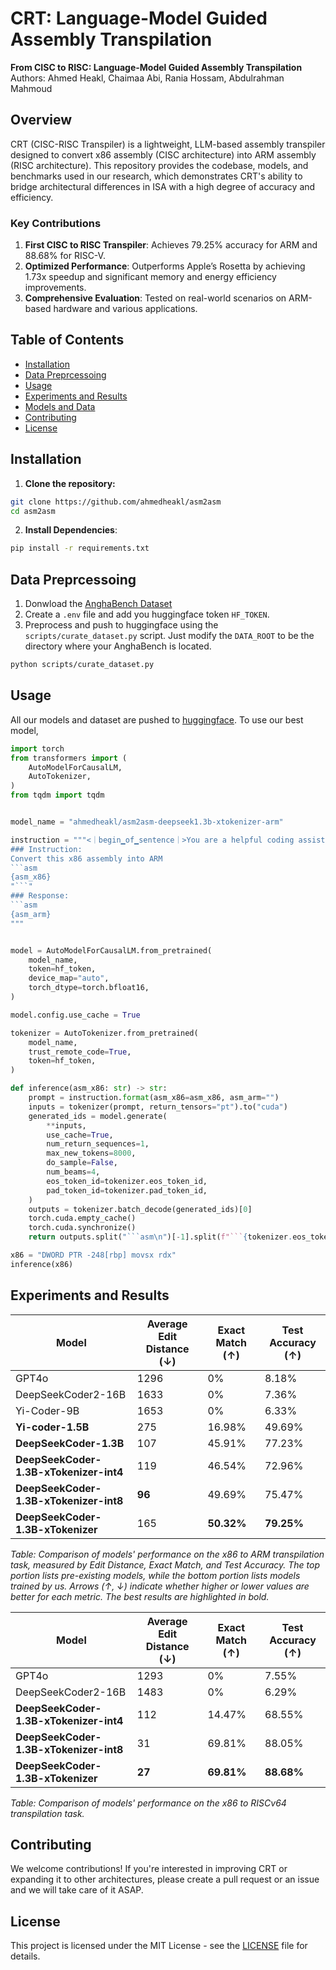 # CRT: Language-Model Guided Assembly Transpilation

**From CISC to RISC: Language-Model Guided Assembly Transpilation**  
Authors: Ahmed Heakl, Chaimaa Abi, Rania Hossam, Abdulrahman Mahmoud

## Overview

CRT (CISC-RISC Transpiler) is a lightweight, LLM-based assembly transpiler designed to convert x86 assembly (CISC architecture) into ARM assembly (RISC architecture). This repository provides the codebase, models, and benchmarks used in our research, which demonstrates CRT's ability to bridge architectural differences in ISA with a high degree of accuracy and efficiency.

### Key Contributions
1. **First CISC to RISC Transpiler**: Achieves 79.25% accuracy for ARM and 88.68% for RISC-V.
2. **Optimized Performance**: Outperforms Apple’s Rosetta by achieving 1.73x speedup and significant memory and energy efficiency improvements.
3. **Comprehensive Evaluation**: Tested on real-world scenarios on ARM-based hardware and various applications.

## Table of Contents
- [Installation](#installation)
- [Data Preprcessoing](#data-preprcessoing)
- [Usage](#usage)
- [Experiments and Results](#experiments-and-results)
- [Models and Data](#models-and-data)
- [Contributing](#contributing)
- [License](#license)

## Installation

1. **Clone the repository:**
 ```bash
 git clone https://github.com/ahmedheakl/asm2asm
 cd asm2asm
 ```

2. **Install Dependencies**:
 ```bash
 pip install -r requirements.txt
 ```

## Data Preprcessoing
1. Donwload the [AnghaBench Dataset](https://github.com/brenocfg/AnghaBench)
2. Create a `.env` file and add you huggingface token `HF_TOKEN`.
3. Preprocess and push to huggingface using the `scripts/curate_dataset.py` script. Just modify the `DATA_ROOT` to be the directory where your AnghaBench is located.
```bash
python scripts/curate_dataset.py 
```

## Usage

All our models and dataset are pushed to [huggingface](https://huggingface.co/collections/ahmedheakl/cisc-to-risc-672727bd996db985473d146e). To use our best model, 
 ```python
 import torch
 from transformers import (
     AutoModelForCausalLM,
     AutoTokenizer,
 )
 from tqdm import tqdm
 
 
 model_name = "ahmedheakl/asm2asm-deepseek1.3b-xtokenizer-arm"
 
 instruction = """<｜begin▁of▁sentence｜>You are a helpful coding assistant assistant on converting from x86 to ARM assembly.
 ### Instruction:
 Convert this x86 assembly into ARM
 ```asm
 {asm_x86}
 "```"
 ### Response:
 ```asm
 {asm_arm}
 """
 
 
 model = AutoModelForCausalLM.from_pretrained(
     model_name,
     token=hf_token,
     device_map="auto",
     torch_dtype=torch.bfloat16,
 )
 
 model.config.use_cache = True
 
 tokenizer = AutoTokenizer.from_pretrained(
     model_name,
     trust_remote_code=True,
     token=hf_token,
 )
 
 def inference(asm_x86: str) -> str:
     prompt = instruction.format(asm_x86=asm_x86, asm_arm="")
     inputs = tokenizer(prompt, return_tensors="pt").to("cuda")
     generated_ids = model.generate(
         **inputs,
         use_cache=True,
         num_return_sequences=1,
         max_new_tokens=8000,
         do_sample=False,
         num_beams=4,
         eos_token_id=tokenizer.eos_token_id,
         pad_token_id=tokenizer.pad_token_id,
     )
     outputs = tokenizer.batch_decode(generated_ids)[0]
     torch.cuda.empty_cache()
     torch.cuda.synchronize()
     return outputs.split("```asm\n")[-1].split(f"```{tokenizer.eos_token}")[0]
 
 x86 = "DWORD PTR -248[rbp] movsx rdx"
 inference(x86)
 ```


## Experiments and Results

| **Model**                        | **Average Edit Distance** (↓) | **Exact Match** (↑) | **Test Accuracy** (↑) |
|----------------------------------|-------------------------------|----------------------|------------------------|
| GPT4o                  | 1296                          | 0%                  | 8.18%                  |
| DeepSeekCoder2-16B  | 1633                          | 0%                  | 7.36%                  |
| Yi-Coder-9B          | 1653                          | 0%                  | 6.33%                  |
| **Yi-coder-1.5B**                | 275                           | 16.98%              | 49.69%                 |
| **DeepSeekCoder-1.3B**           | 107                           | 45.91%              | 77.23%                 |
| **DeepSeekCoder-1.3B-xTokenizer-int4** | 119                    | 46.54%              | 72.96%                 |
| **DeepSeekCoder-1.3B-xTokenizer-int8** | **96**                | 49.69%              | 75.47%                 |
| **DeepSeekCoder-1.3B-xTokenizer**      | 165                    | **50.32%**          | **79.25%**             |

*Table: Comparison of models' performance on the* _x86 to ARM_ *transpilation task, measured by Edit Distance, Exact Match, and Test Accuracy. The top portion lists pre-existing models, while the bottom portion lists models trained by us. Arrows (↑, ↓) indicate whether higher or lower values are better for each metric. The best results are highlighted in bold.*


| **Model**                        | **Average Edit Distance** (↓) | **Exact Match** (↑) | **Test Accuracy** (↑) |
|----------------------------------|-------------------------------|----------------------|------------------------|
| GPT4o                  | 1293                          | 0%                  | 7.55%                  |
| DeepSeekCoder2-16B  | 1483                          | 0%                  | 6.29%                  |
| **DeepSeekCoder-1.3B-xTokenizer-int4** | 112                    | 14.47%              | 68.55%                 |
| **DeepSeekCoder-1.3B-xTokenizer-int8** | 31                     | 69.81%              | 88.05%                 |
| **DeepSeekCoder-1.3B-xTokenizer**      | **27**                 | **69.81%**          | **88.68%**             |

*Table: Comparison of models' performance on the* _x86 to RISCv64_ *transpilation task.*


## Contributing

We welcome contributions! If you're interested in improving CRT or expanding it to other architectures, please create a pull request or an issue and we will take care of it ASAP.

## License

This project is licensed under the MIT License - see the [LICENSE](LICENSE) file for details.
